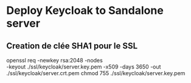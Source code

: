 # Deploy Keycloak to Sandalone server

## Creation de clée SHA1 pour le SSL

openssl req -newkey rsa:2048 -nodes \
 -keyout ./ssl/keycloak/server.key.pem -x509 -days 3650 -out ./ssl/keycloak/server.crt.pem
chmod 755 ./ssl/keycloak/server.key.pem
